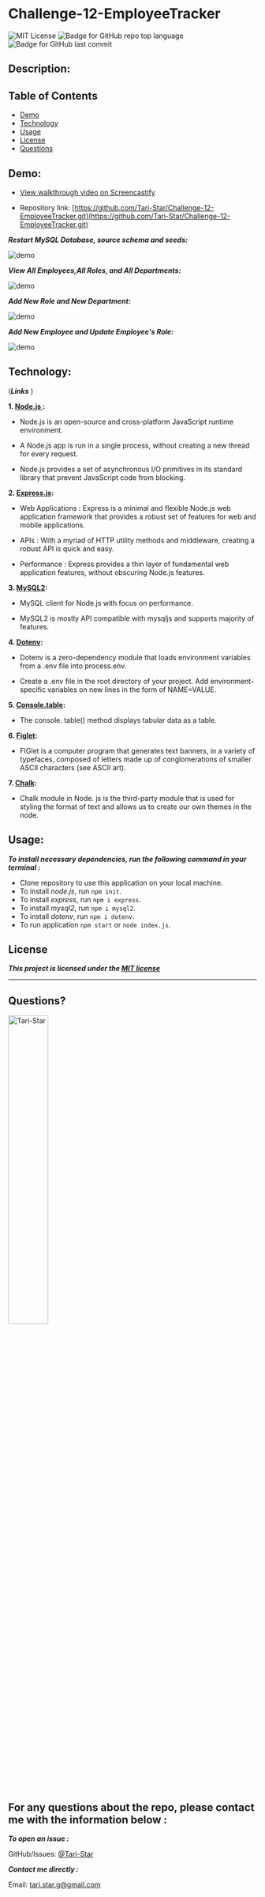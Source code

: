# Challenge-12-EmployeeTracker

![MIT License](https://img.shields.io/badge/license-MIT-red)
![Badge for GitHub repo top language](https://img.shields.io/github/languages/top/Tari-Star/Challenge-12-EmployeeTracker?style=flat&logo=appveyor)
![Badge for GitHub last commit](https://img.shields.io/github/last-commit/Tari-Star/Challenge-12-EmployeeTracker?style=flat&logo=appveyor)


## Description:


##  Table of Contents

* [Demo](#demo)
* [Technology](#technology)
* [Usage](#usage)
* [License](#license)
* [Questions](#questions)

## Demo:

* [View walkthrough video on Screencastify](https://watch.screencastify.com/v/UzA95dfsULE7UqjDaIAs)<br>

* Repository link: [https://github.com/Tari-Star/Challenge-12-EmployeeTracker.git](https://github.com/Tari-Star/Challenge-12-EmployeeTracker.git)

***Restart MySQL Database, source schema and seeds:***

![demo](./images/part1.gif)

***View All Employees,All Roles, and All Departments:***

![demo](./images/part2.gif)

***Add New Role and New Department:***

![demo](./images/part3.gif)

***Add New Employee and Update Employee's Role:***

![demo](./images/part4.gif)


## Technology:
 (***Links*** )

**1. [Node.js ](https://nodejs.org/en/):**

* Node.js is an open-source and cross-platform JavaScript runtime environment. 

* A Node.js app is run in a single process, without creating a new thread for every request. 

* Node.js provides a set of asynchronous I/O primitives in its standard library that prevent JavaScript code from blocking.

**2. [Express.js](https://expressjs.com/):**

* Web Applications : Express is a minimal and flexible Node.js web application framework that provides a robust set of features for web and mobile applications.

* APIs : With a myriad of HTTP utility methods and middleware, creating a robust API is quick and easy.

* Performance : Express provides a thin layer of fundamental web application features, without obscuring Node.js features.

**3. [MySQL2](https://www.npmjs.com/package/mysql2):**

* MySQL client for Node.js with focus on performance.

* MySQL2 is mostly API compatible with mysqljs and supports majority of features.

**4. [Dotenv](https://www.npmjs.com/package/dotenv):**

* Dotenv is a zero-dependency module that loads environment variables from a .env file into process.env.

* Create a .env file in the root directory of your project. Add environment-specific variables on new lines in the form of NAME=VALUE.

**5. [Console.table](https://www.npmjs.com/package/console.table):**

* The console. table() method displays tabular data as a table.

**6. [Figlet](https://www.npmjs.com/package/figlet):**

* FIGlet is a computer program that generates text banners, in a variety of typefaces, composed of letters made up of conglomerations of smaller ASCII characters (see ASCII art).

**7. [Chalk](https://www.npmjs.com/package/console.table):**

* Chalk module in Node. js is the third-party module that is used for styling the format of text and allows us to create our own themes in the node.

## Usage:

***To install necessary dependencies, run the following command in your terminal :***

* Clone repository to use this application on your local machine.
* To install *node.js*, run  `npm init`.
* To install *express*, run `npm i express`.
* To install *mysql2*, run `npm i mysql2`.
* To install *dotenv*, run `npm i dotenv`.
* To run application `npm start` or `node index.js`.

 ## License

    
***This project is licensed under the [MIT license](https://choosealicense.com/licenses/mit)***
    
---
   
  ## Questions?

   
  <img src="https://avatars.githubusercontent.com/u/89365355?v=4" alt="Tari-Star" width="40%" />
  
  For any questions about the repo, please contact me with the information below :
  ---
  
 ***To open an issue :***
 
 GitHub/Issues: [@Tari-Star](https://github.com/Tari-Star/Challenge-12-EmployeeTracker/issues)

 ***Contact me directly :***
  
 Email: [tari.star.g@gmail.com](mailto:tari.star.g@gmail.com)